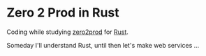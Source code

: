 # Zero 2 Prod in Rust
Coding while studying [zero2prod](https://www.zero2prod.com) for [Rust](https://en.wikipedia.org/wiki/Rust_(programming_language)).

Someday I'll understand Rust, until then let's make web services ...